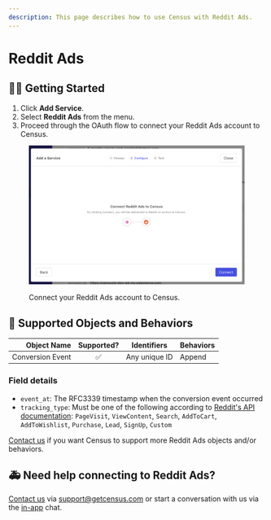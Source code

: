 ```yaml
---
description: This page describes how to use Census with Reddit Ads.
---
```


# Reddit Ads

## 🏃‍♀️ Getting Started

1. Click **Add Service**.
2. Select **Reddit Ads** from the menu.
3. Proceed through the OAuth flow to connect your Reddit Ads account to Census.

<figure><img src="../.gitbook/assets/reddit-ads.png" alt=""><figcaption><p>Connect your Reddit Ads account to Census.</p></figcaption></figure>

## 🔀 Supported Objects and Behaviors

| **Object Name** | **Supported?** | **Identifiers**  | **Behaviors** |
| --------------: | :------------: | ---------------- | --------------|
| Conversion Event | ✅ | Any unique ID | Append |

### Field details

* `event_at`: The RFC3339 timestamp when the conversion event occurred
* `tracking_type`: Must be one of the following according to [Reddit's API documentation](https://ads-api.reddit.com/docs/#tag/Conversions/paths/~1api~1v2.0~1conversions~1events~1{account_id}/post): `PageVisit`, `ViewContent`, `Search`, `AddToCart`, `AddToWishlist`, `Purchase`, `Lead`, `SignUp`, `Custom`

[Contact us](mailto:support@getcensus.com) if you want Census to support more Reddit Ads objects and/or behaviors.

## 🚑 Need help connecting to Reddit Ads?

[Contact us](mailto:support@getcensus.com) via support@getcensus.com or start a conversation with us via the [in-app](https://app.getcensus.com) chat.

